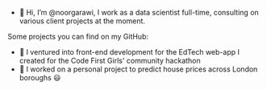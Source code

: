 - 👋 Hi, I’m @noorgarawi, I work as a data scientist full-time, consulting on various client projects at the moment. 

Some projects you can find on my GitHub:
- 🌱 I ventured into front-end development for the EdTech web-app I created for the Code First Girls' community hackathon
- 👀 I worked on a personal project to predict house prices across London boroughs 😃

<!---
noorgarawi/noorgarawi is a ✨ special ✨ repository because its `README.md` (this file) appears on your GitHub profile.
You can click the Preview link to take a look at your changes.
--->
